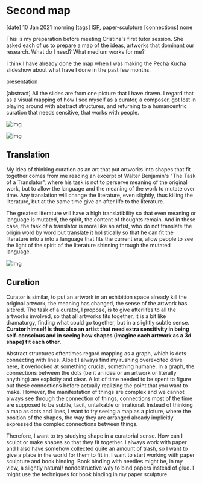 # Second map

[date] 10 Jan 2021 morning
[tags] ISP, paper-sculpture
[connections] none

This is my preparation before meeting Cristina's first tutor session.
She asked each of us to prepare a map of the ideas, artworks that dominant our research.
What do I need? What medium works for me?

I think I have already done the map when I was making the Pecha Kucha slideshow about what have I done in the past few months.

[presentation](/media/pechakucha_presentation)

[abstract] All the slides are from one picture that I have drawn. I regard that as a visual mapping of how I see myself as a curator, a composer, got lost in playing around with abstract structures, and returning to a humancentric curation that needs sensitive, that works with people.

![img](/media/pechakucha_presentation/fullpicture.jpg)

![img](/media/pechakucha_presentation/note1.jpg)

## Translation

My idea of thinking curation as an art that put artworks into shapes that fit together comes from me reading an excerpt of Walter Benjamin's "The Task of a Translator", where his task is not to perserve meaning of the original work, but to allow the language and the meaning of the work to mutate over time. Any translation will change the literature, even slightly, thus killing the literature, but at the same time give an after life to the literature.

The greatest literature will have a high translatibility so that even meaning or language is mutated, the spirit, the content of thoughts remain. And in these case, the task of a translator is more like an artist, who do not translate the origin word by word but translate it holistically so that he can fit the literature into a into a language that fits the current era, allow people to see the light of the spirit of the literature shinning through the mutated language.

![img](/media/pechakucha_presentation/note2.jpg)

## Curation

Curator is similar, to put an artwork in an exhibition space already kill the original artwork, the meaning has changed, the sense of the artwork has altered. The task of a curator, I propose, is to give afterlifes to all the artworks involved, so that all artworks fits together, it is a bit like dramaturgy, finding what could go together, but in a slightly subtle sense. **Curator himself is thus also an artist that need extra sensitivity in being self-conscious and in seeing how shapes (imagine each artwork as a 3d shape) fit each other.**

Abstract structures oftentimes regard mapping as a graph, which is dots connecting with lines. Albeit I always find my rushing overexcited drive here, it overlooked at something crucial, something humane. In a graph, the connections between the dots (be it an idea or an artwork or literally anything) are explicity and clear. A lot of time needed to be spent to figure out these connections before actually realizing the point that you want to make. However, the manifestation of things are complex and we cannot always see through the connection of things, connections most of the time are supposed to be subtle, tacit, untalkable or irrational. Instead of thinking a map as dots and lines, I want to try seeing a map as a picture, where the position of the shapes, the way they are arranged already implicitly expressed the complex connections between things.

Therefore, I want to try studying shape in a curatorial sense. How can I sculpt or make shapes so that they fit together. I always work with paper and I also have somehow collected quite an amount of trash, so I want to give a place in the world for them to fit in. I want to start working with paper sculpture and book binding. Book binding with needles might be, in my view, a slightly natural/ nondestructive way to bind papers instead of glue. I might use the techniques for book binding in my paper sculpture.
